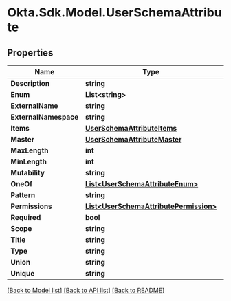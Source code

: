 # Okta.Sdk.Model.UserSchemaAttribute

## Properties

Name | Type | Description | Notes
------------ | ------------- | ------------- | -------------
**Description** | **string** |  | [optional] 
**Enum** | **List&lt;string&gt;** |  | [optional] 
**ExternalName** | **string** |  | [optional] 
**ExternalNamespace** | **string** |  | [optional] 
**Items** | [**UserSchemaAttributeItems**](UserSchemaAttributeItems.md) |  | [optional] 
**Master** | [**UserSchemaAttributeMaster**](UserSchemaAttributeMaster.md) |  | [optional] 
**MaxLength** | **int** |  | [optional] 
**MinLength** | **int** |  | [optional] 
**Mutability** | **string** |  | [optional] 
**OneOf** | [**List&lt;UserSchemaAttributeEnum&gt;**](UserSchemaAttributeEnum.md) |  | [optional] 
**Pattern** | **string** |  | [optional] 
**Permissions** | [**List&lt;UserSchemaAttributePermission&gt;**](UserSchemaAttributePermission.md) |  | [optional] 
**Required** | **bool** |  | [optional] 
**Scope** | **string** |  | [optional] 
**Title** | **string** |  | [optional] 
**Type** | **string** |  | [optional] 
**Union** | **string** |  | [optional] 
**Unique** | **string** |  | [optional] 

[[Back to Model list]](../README.md#documentation-for-models) [[Back to API list]](../README.md#documentation-for-api-endpoints) [[Back to README]](../README.md)

